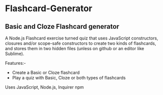 # Flashcard-Generator
Basic and Cloze Flashcard generator
---------------------
A Node.js Flashcard exercise turned quiz that uses JavaScript constructors, closures and/or scope-safe constructors to create two kinds of flashcards, and stores them in two hidden files (unless on github or an editor like Sublime).

Features:-
- Create a Basic or Cloze flashcard
- Play a quiz with Basic, Cloze or both types of flashcards

Uses JavaScript, Node.js, Inquirer npm
